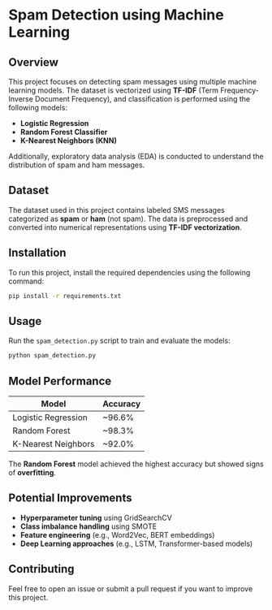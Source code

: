 # Spam Detection using Machine Learning

## Overview
This project focuses on detecting spam messages using multiple machine learning models. The dataset is vectorized using **TF-IDF** (Term Frequency-Inverse Document Frequency), and classification is performed using the following models:
- **Logistic Regression**
- **Random Forest Classifier**
- **K-Nearest Neighbors (KNN)**

Additionally, exploratory data analysis (EDA) is conducted to understand the distribution of spam and ham messages.

## Dataset
The dataset used in this project contains labeled SMS messages categorized as **spam** or **ham** (not spam). The data is preprocessed and converted into numerical representations using **TF-IDF vectorization**.

## Installation
To run this project, install the required dependencies using the following command:
```bash
pip install -r requirements.txt
```

## Usage
Run the `spam_detection.py` script to train and evaluate the models:
```bash
python spam_detection.py
```

## Model Performance
| Model                 | Accuracy |
|----------------------|----------|
| Logistic Regression  | ~96.6%   |
| Random Forest       | ~98.3%   |
| K-Nearest Neighbors | ~92.0%   |

The **Random Forest** model achieved the highest accuracy but showed signs of **overfitting**.

## Potential Improvements
- **Hyperparameter tuning** using GridSearchCV
- **Class imbalance handling** using SMOTE
- **Feature engineering** (e.g., Word2Vec, BERT embeddings)
- **Deep Learning approaches** (e.g., LSTM, Transformer-based models)



## Contributing
Feel free to open an issue or submit a pull request if you want to improve this project.




